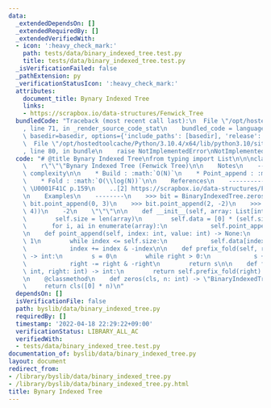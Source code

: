 ```yaml
---
data:
  _extendedDependsOn: []
  _extendedRequiredBy: []
  _extendedVerifiedWith:
  - icon: ':heavy_check_mark:'
    path: tests/data/binary_indexed_tree.test.py
    title: tests/data/binary_indexed_tree.test.py
  _isVerificationFailed: false
  _pathExtension: py
  _verificationStatusIcon: ':heavy_check_mark:'
  attributes:
    document_title: Bynary Indexed Tree
    links:
    - https://scrapbox.io/data-structures/Fenwick_Tree
  bundledCode: "Traceback (most recent call last):\n  File \"/opt/hostedtoolcache/Python/3.10.4/x64/lib/python3.10/site-packages/onlinejudge_verify/documentation/build.py\"\
    , line 71, in _render_source_code_stat\n    bundled_code = language.bundle(stat.path,\
    \ basedir=basedir, options={'include_paths': [basedir], 'release': True}).decode()\n\
    \  File \"/opt/hostedtoolcache/Python/3.10.4/x64/lib/python3.10/site-packages/onlinejudge_verify/languages/python.py\"\
    , line 80, in bundle\n    raise NotImplementedError\nNotImplementedError\n"
  code: "# @title Bynary Indexed Tree\nfrom typing import List\n\n\nclass BinaryIndexedTree:\n\
    \    r\"\"\"Bynary Indexed Tree (Fenwick Tree)\n\n    Notes\n    -----\n    Time\
    \ complexity\n\n    * Build : :math:`O(N)`\n    * Point_append : :math:`O(\\log(N))`\n\
    \    * Fold : :math:`O(\\log(N))`\n\n    References\n    ----------\n    ..[1]\
    \ \U0001F41C p.159\n    ..[2] https://scrapbox.io/data-structures/Fenwick_Tree\n\
    \n    Examples\n    --------\n    >>> bit = BinaryIndexedTree.zeros(5)\n    >>>\
    \ bit.point_append(0, 3)\n    >>> bit.point_append(2, -2)\n    >>> print(bit.fold(1,\
    \ 4))\n    -2\n    \"\"\"\n\n    def __init__(self, array: List[int]) -> None:\n\
    \        self.size = len(array)\n        self.data = [0] * (self.size + 1)\n \
    \       for i, ai in enumerate(array):\n            self.point_append(i, ai)\n\
    \n    def point_append(self, index: int, value: int) -> None:\n        index +=\
    \ 1\n        while index <= self.size:\n            self.data[index] += value\n\
    \            index += index & -index\n\n    def prefix_fold(self, right: int)\
    \ -> int:\n        s = 0\n        while right > 0:\n            s += self.data[right]\n\
    \            right -= right & -right\n        return s\n\n    def fold(self, left:\
    \ int, right: int) -> int:\n        return self.prefix_fold(right) - self.prefix_fold(left)\n\
    \n    @classmethod\n    def zeros(cls, n: int) -> \"BinaryIndexedTree\":\n   \
    \     return cls([0] * n)\n"
  dependsOn: []
  isVerificationFile: false
  path: byslib/data/binary_indexed_tree.py
  requiredBy: []
  timestamp: '2022-04-18 22:29:22+09:00'
  verificationStatus: LIBRARY_ALL_AC
  verifiedWith:
  - tests/data/binary_indexed_tree.test.py
documentation_of: byslib/data/binary_indexed_tree.py
layout: document
redirect_from:
- /library/byslib/data/binary_indexed_tree.py
- /library/byslib/data/binary_indexed_tree.py.html
title: Bynary Indexed Tree
---
```

